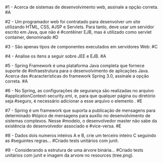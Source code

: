 #1 - Acerca de sistemas de desenvolvimento web, assinale a opção correta.
#A

#2 - Um programador web foi contratado para desenvolver um site utilizando HTML, CSS,
#JSP e Servlets. Para tanto, deve usar um servidor escrito em Java, que não é
#contêiner EJB, mas é utilizado como servlet container, denominado
#D

#3 - São apenas tipos de componentes executados em servidores Web:
#C

#4 - Analise os itens a seguir sobre JEE e EJB.
#A

#5 - Spring Framework é uma plataforma Java completa que fornece suporte de
#infraestrutura para o desenvolvimento de aplicações Java. Acerca das 
#características do framework Spring 3.0, assinale a opção correta.
#A

#6 - No Spring, as configurações de segurança são realizadas no arquivo
#applicationContext-security.xml, e, para que qualquer página ou diretório seja 
#seguro, é necessário adicionar a esse arquivo o elemento <intercept-url>.
#E

#7 - Spring é um framework que suporta a publicação de mensagens para determinado
#tópico de mensagens para auxílio no desenvolvimento de sistemas complexos. Nesse
#modelo, o desenvolvedor master não sabe da existência do desenvolvedor associado e
#vice-versa.
#E

#8 - Dados dois numeros inteiros A e B, crie um terceiro inteiro C seguindo as 
#seguintes regras...
#Criado tests unitários com junit.

#9 - Considerando a estrutura de uma árvore binária...
#Criado tests unitários com junit e imagem da arvore no resources (tree.png).